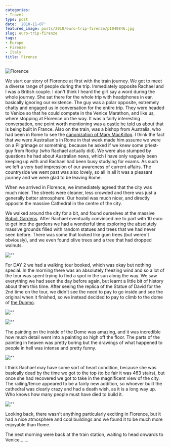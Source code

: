 ```yaml
---
categories:
- Travel
type: post
date: '2010-11-07'
featured_image: posts/2010/euro-trip-firenze/p1040846.jpg
slug: euro-trip-firenze
tags:
- Europe
- Firenze
- Italy
title: Firenze
---
```


![Florence](p1040846.jpg)

We start our story of Florence at first with the train journey. We got to meet a diverse range of people during the trip. Immediately opposite Rachael and I was a British couple. I don't think I heard the girl say a word during the whole journey. She sat there for the whole trip with headphones in ear, basically ignoring our existence. The guy was a polar opposite, extremely chatty and engaged us in conversation for the entire trip. They were headed to Venice so that he could compete in the Venice Marathon, and like us, where stopping at Florence on the way. It was a fairly interesting conversation, one point worth mentioning was [a castle he told us](http://www.signonsandiego.com/uniontrib/20060917/news_1t17castle.html) about that is being built in France. Also on the train, was a bishop from Australia, who had been in Rome to see the [canonization of Mary MacKillop](http://www.abc.net.au/news/stories/2010/10/18/3040655.htm). I think the fact that we were Australian's in Rome in that week made him assume we were on a Pilgrimage or something, because he asked if we knew some priest-guy from Rocky (who Rachael actually did). We were also stumped by questions he had about Australian news, which I have only vaguely been keeping up with and Rachael had been busy studying for exams. As such we left a very bad impression of our awareness of current affairs. The countryside we went past was also lovely, so all in all it was a pleasant journey and we were glad to be leaving Rome.

When we arrived in Florence, we immediately agreed that the city was much nicer. The streets were cleaner, less crowded and there was just a generally better atmosphere. Our hostel was much nicer, and directly opposite the massive Cathedral in the centre of the city.

We walked around the city for a bit, and found ourselves at the massive [Boboli Gardens](http://en.wikipedia.org/wiki/Boboli_Gardens). After Rachael eventually convinced me to part with 10 euro to get into the gardens we had a wonderful time exploring the absolutely massive grounds filled with random statues and trees that we had never seen before. There was some that looked like gum trees (but weren't obviously), and we even found olive trees and a tree that had dropped walnuts.

![""](gardens.jpg)

For DAY 2 we had a walking tour booked, which was okay but nothing special. In the morning there was an absolutely freezing wind and so a lot of the tour was spent trying to find a spot in the sun along the way. We saw everything we had seen the day before again, but learnt a little bit of history about them this time. After seeing the replica of the Statue of David for the 2nd time on the tour, we didn't see the need to pay to go inside and see the original when it finished, so we instead decided to pay to climb to the dome of [the Duomo](http://en.wikipedia.org/wiki/Florence_Cathedral).

![""](statue.jpg)

![""](bridge.jpg)

The painting on the inside of the Dome was amazing, and it was incredible how much detail went into a painting so high off the floor. The parts of the painting in heaven was pretty boring but the drawings of what happened to people in hell was intense and pretty funny.

![""](dome.jpg)

I think Rachael may have some sort of heart condition, because she was basically dead by the time we got to the top (to be fair it was 463 stairs), but once she had recovered we got to take in the magnificent view of the city. The railing/fence appeared to be a fairly new addition, so whoever built the cathedral was clearly crazy and had a death wish, as it is a long way up. Who knows how many people must have died to build it.

![""](view.jpg)

Looking back, there wasn't anything particularly exciting in Florence, but it had a nice atmosphere and cool buildings and we found it to be much more enjoyable than Rome.

The next morning were back at the train station, waiting to head onwards to Venice.......
